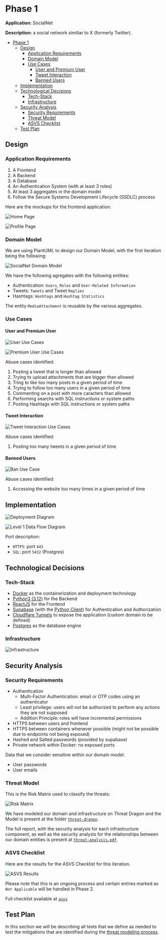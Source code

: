 # Phase 1

**Application:** SocialNet

**Description:** a social network similiar to X (formerly Twitter).

- [Phase 1](#phase-1)
  - [Design](#design)
    - [Application Requirements](#application-requirements)
    - [Domain Model](#domain-model)
    - [Use Cases](#use-cases)
      - [User and Premium User](#user-and-premium-user)
      - [Tweet Interaction](#tweet-interaction)
      - [Banned Users](#banned-users)
  - [Implementation](#implementation)
  - [Technological Decisions](#technological-decisions)
    - [Tech-Stack](#tech-stack)
    - [Infrastructure](#infrastructure)
  - [Security Analysis](#security-analysis)
    - [Security Requirements](#security-requirements)
    - [Threat Model](#threat-model)
    - [ASVS Checklist](#asvs-checklist)
  - [Test Plan](#test-plan)


## Design

### Application Requirements

1. A Frontend
2. A Backend
3. A Database
4. An Authentication System (with at least 3 roles)
5. At least 3 aggregates in the domain model
6. Follow the Secure Systems Development Lifecycle (SSDLC) process

Here are the mockups for the frontend application:

![Home Page](img/home_page.png)

![Profile Page](img/profile_page.png)

### Domain Model

We are using PlantUML to design our Domain Model, with the first iteration being the following:

![SocialNet Domain Model](img/domain_model.svg)

We have the following agregates with the following entities:

- Authentication: `Users`, `Roles` and `User-Related Information`
- Tweets: `Tweets` and Tweet `Replies`
- Hashtags: `Hashtags` and `Hashtag Statistics`

The entity `MediaAttachment` is reusable by the various aggregates.

### Use Cases

#### User and Premium User

![User Use Cases](img/uc/user.png)

![Premium User Use Cases](img/uc/premium_user.png)

Abuse cases identified:
 
1. Posting a tweet that is longer than allowed
2. Trying to upload attachments that are bigger than allowed
3. Tring to like too many posts in a given period of time
4. Trying to follow too many users in a given period of time
5. Commenting on a post with more caracters than allowed
6. Performing searchs with SQL instructions or system paths
7. Posting Hashtags with SQL instructions or system paths

#### Tweet Interaction

![Tweet Interaction Use Cases](img/uc/tweets.png)

Abuse cases identified:

1. Posting too many tweets in a given period of time

#### Banned Users

![Ban Use Case](img/uc/tweets.png)

Abuse cases identified:

1. Accessing the website too many times in a given period of time

## Implementation

![Deployment Diagram](img/deployment.svg)

![Level 1 Data Flow Diagram](img/dfd.svg)

Port description:

- `HTTPS`: port `443`
- `SQL`: port `5432` (Postgres)

## Technological Decisions

### Tech-Stack

- [Docker](https://docker.com) as the containerization and deployment technology
- [Python3 (3.12)](https://www.python.org/downloads/release/python-3120/) for the Backend
- [ReactJS](https://react.dev/) for the Frontend
- [Supabase](https://supabase.com/docs) (with the [Python Client](https://supabase.com/docs/reference/python/start)) for Authentication and Authorization
- [Cloudflare Tunnels](https://developers.cloudflare.com/cloudflare-one/connections/connect-networks/) to expose the application (custom domain to be defined)
- [Postgres](https://www.postgresql.org/) as the database engine

### Infrastructure

![Infrastructure](img/infrastructure.svg)

## Security Analysis

### Security Requirements

- Authentication
  - Multi-Factor Authentication: email or OTP codes using an authenticator
  - Least privilege: users will not be authorized to perform any actions they are not supposed
  - Addition Principle: roles will have incremental permissions
- HTTPS between users and frontend
- HTTPS between containers whenever possible (might not be possible due to endpoints not being exposed)
- Hashed and Salted passwords (provided by supabase)
- Private network within Docker: no exposed ports

Data that we consider sensitive within our domain model:

- User passwords
- User emails

### Threat Model

This is the Risk Matrix used to classify the threats:

![Risk Matrix](img/risk_matrix.png)

We have modeled our domain and infrastructure on Threat Dragon and the Model is present at the folder [`threat-dragon`](threat-dragon).

The full report, with the security analysis for each infrastructure component, as well as the security analysis for the relationships between our domain entities is present at [`threat-analysis.pdf`](threat-dragon/threat-analysis.pdf).

### ASVS Checklist

Here are the results for the ASVS Checklist for this iteration.

![ASVS Results](asvs/results)

Please note that this is an ongoing process and certain entries marked as `Not Applicable` will be handled in Phase 2.

Full checklist available at [`asvs`](asvs)

## Test Plan

In this section we will be describing all tests that we define as needed to test the mitigations that are identified during the [threat modeling process](#threat-model).